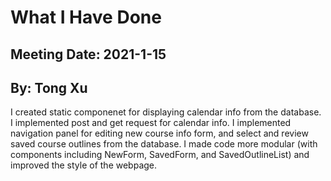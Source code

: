 # What I Have Done

## Meeting Date: 2021-1-15

## By: Tong Xu

I created static componenet for displaying calendar info from the database. I implemented post and get request for calendar info. I implemented navigation panel for editing new course info form, and select and review saved course outlines from the database. I made code more modular (with components including NewForm, SavedForm, and SavedOutlineList) and improved the style of the webpage.
